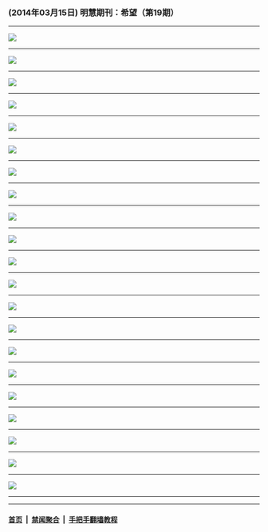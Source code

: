 ### (2014年03月15日) 明慧期刊：希望（第19期）

---

<img src="http://qikan.minghui.org/mhqkpage/qikanimage/2014/03/15/xw-19-read1-online1.png"/><hr/>
<img src="http://qikan.minghui.org/mhqkpage/qikanimage/2014/03/15/xw-19-read1-online2.png"/><hr/>
<img src="http://qikan.minghui.org/mhqkpage/qikanimage/2014/03/15/xw-19-read1-online3.png"/><hr/>
<img src="http://qikan.minghui.org/mhqkpage/qikanimage/2014/03/15/xw-19-read1-online4.png"/><hr/>
<img src="http://qikan.minghui.org/mhqkpage/qikanimage/2014/03/15/xw-19-read1-online5.png"/><hr/>
<img src="http://qikan.minghui.org/mhqkpage/qikanimage/2014/03/15/xw-19-read1-online6.png"/><hr/>
<img src="http://qikan.minghui.org/mhqkpage/qikanimage/2014/03/15/xw-19-read1-online7.png"/><hr/>
<img src="http://qikan.minghui.org/mhqkpage/qikanimage/2014/03/15/xw-19-read1-online8.png"/><hr/>
<img src="http://qikan.minghui.org/mhqkpage/qikanimage/2014/03/15/xw-19-read1-online9.png"/><hr/>
<img src="http://qikan.minghui.org/mhqkpage/qikanimage/2014/03/15/xw-19-read1-online10.png"/><hr/>
<img src="http://qikan.minghui.org/mhqkpage/qikanimage/2014/03/15/xw-19-read1-online11.png"/><hr/>
<img src="http://qikan.minghui.org/mhqkpage/qikanimage/2014/03/15/xw-19-read1-online12.png"/><hr/>
<img src="http://qikan.minghui.org/mhqkpage/qikanimage/2014/03/15/xw-19-read1-online13.png"/><hr/>
<img src="http://qikan.minghui.org/mhqkpage/qikanimage/2014/03/15/xw-19-read1-online14.png"/><hr/>
<img src="http://qikan.minghui.org/mhqkpage/qikanimage/2014/03/15/xw-19-read1-online15.png"/><hr/>
<img src="http://qikan.minghui.org/mhqkpage/qikanimage/2014/03/15/xw-19-read1-online16.png"/><hr/>
<img src="http://qikan.minghui.org/mhqkpage/qikanimage/2014/03/15/xw-19-read1-online17.png"/><hr/>
<img src="http://qikan.minghui.org/mhqkpage/qikanimage/2014/03/15/xw-19-read1-online18.png"/><hr/>
<img src="http://qikan.minghui.org/mhqkpage/qikanimage/2014/03/15/xw-19-read1-online19.png"/><hr/>
<img src="http://qikan.minghui.org/mhqkpage/qikanimage/2014/03/15/xw-19-read1-online20.png"/><hr/>
<img src="http://qikan.minghui.org/mhqkpage/qikanimage/2014/03/15/xw-19-read1-online21.png"/><hr/>


---

#### [首页](../../../..) &nbsp;|&nbsp; [禁闻聚合](https://github.com/gfw-breaker/banned-news) &nbsp;|&nbsp; [手把手翻墙教程](https://github.com/gfw-breaker/guides) 